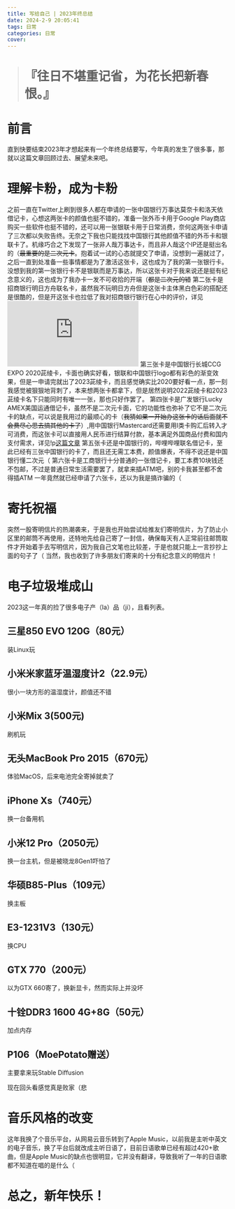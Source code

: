 ```yaml
---
title: 写给自己 | 2023年终总结
date: 2024-2-9 20:05:41
tags: 日常
categories: 日常
cover: 
---
```

> # 『往日不堪重记省，为花长把新春恨。』
# 前言
直到快要结束2023年才想起来有一个年终总结要写，今年真的发生了很多事，那就以这篇文章回顾过去、展望未来吧。

# 理解卡粉，成为卡粉
之前一直在Twitter上刷到很多人都在申请的一张中国银行万事达莫奈卡和洛天依借记卡，心想这两张卡的颜值也挺不错的，准备一张外币卡用于Google Play商店购买一些软件也挺不错的，还可以用一张银联卡用于日常消费，奈何这两张卡申请了三次都以失败告终。无奈之下我也只能找找中国银行其他颜值不错的外币卡和银联卡了。机缘巧合之下发现了一张非人哉万事达卡，而且非人哉这个IP还是挺出名的（~~最重要的是二次元卡~~。抱着试一试的心态就提交了申请，没想到一遍就过了，之后一直到处准备一些事情都是为了激活这张卡，这也成为了我的第一张银行卡。没想到我的第一张银行卡不是银联而是万事达，所以这张卡对于我来说还是挺有纪念意义的，这也成为了我办卡一发不可收拾的开端（~~都是二次元的错~~
第二张卡是招商银行明日方舟联名卡，虽然我不玩明日方舟但是这张卡主体黑白色彩的搭配还是很酷的，但是开这张卡也拉低了我对招商银行银行在心中的评价，详见![这篇文章](https://fika.ink/blog/2123464097.html)
第三张卡是中国银行长城CCG EXPO 2020茈绫卡，卡面也确实好看，银联和中国银行logo都有彩色的渐变效果，但是一申请完就出了2023茈绫卡，而且感觉确实比2020要好看一点，那一刻我感觉被狠狠地背刺了，本来想两张卡都拿下，但是居然说明2022茈绫卡和2023茈绫卡名下只能同时有唯一一张，那也只好作罢了。
第四张卡是广发银行Lucky AMEX美国运通借记卡，虽然不是二次元卡面，它的功能性也弥补了它不是二次元卡的缺点，可以说是我用过的最顺心的卡（~~我猜如果一开始办这张卡的话后面就不会费尽心思去搞其他的卡了~~）,用中国银行Mastercard还需要用I类卡购汇后转入才可消费，而这张卡可以直接用人民币进行结算付款，基本满足外国商品付费和国内支付需求，详见!p[这篇文章](https://fika.ink/blog/1445122568.html)
第五张卡还是中国银行的，哔哩哔哩联名借记卡，至此已经有三张中国银行的卡了，而且还无需工本费，颜值爆表，不得不说还是中国银行懂二次元（
第六张卡是工商银行十分普通的一张借记卡，要工本费10块钱还不包邮，不过是普通日常生活需要罢了，就拿来插ATM吧，别的卡我甚至都不舍得插ATM
一年竟然就已经申请了六张卡，还以为我是搞诈骗的（

# 寄托祝福
突然一股寄明信片的热潮袭来，于是我也开始尝试给推友们寄明信片，为了防止小区里的邮筒不再使用，还特地先给自己寄了一封信，确保每天有人正常前往邮筒取件才开始着手去写明信片，因为我自己文笔也比较差，于是也就只能上一言抄抄上面的句子了（
当然，我也收到了许多朋友们寄来的十分有纪念意义的明信片！

# 电子垃圾堆成山
2023这一年真的捡了很多电子产（la）品（ji），且看列表。
## 三星850 EVO 120G（80元）
装Linux玩
## 小米米家蓝牙温湿度计2（22.9元）
很小一块方形的温湿度计，颜值还不错
## 小米Mix 3(500元)
刷机玩
## 无头MacBook Pro 2015（670元）
体验MacOS，后来电池完全寄掉就卖了
## iPhone Xs（740元）
换一台备用机
## 小米12 Pro（2050元）
换一台主机，但是被晓龙8Gen1吓怕了
## 华硕B85-Plus（109元）
换主板
## E3-1231V3（130元）
换CPU
## GTX 770（200元）
以为GTX 660寄了，换新显卡，然而实际上并没坏
## 十铨DDR3 1600 4G+8G（50元）
加点内存
## P106（MoePotato赠送）
主要拿来玩Stable Diffusion

现在回头看感觉真是败家（悲

# 音乐风格的改变
这年我换了个音乐平台，从网易云音乐转到了Apple Music，以前我是主听中英文的电子音乐，换了平台后就改成主听日语了，目前日语歌单已经有超过420+歌曲，但是Apple Music的缺点也很明显，它并没有翻译，导致我听了一年的日语歌都不知道在唱的是什么（

# 总之，新年快乐！